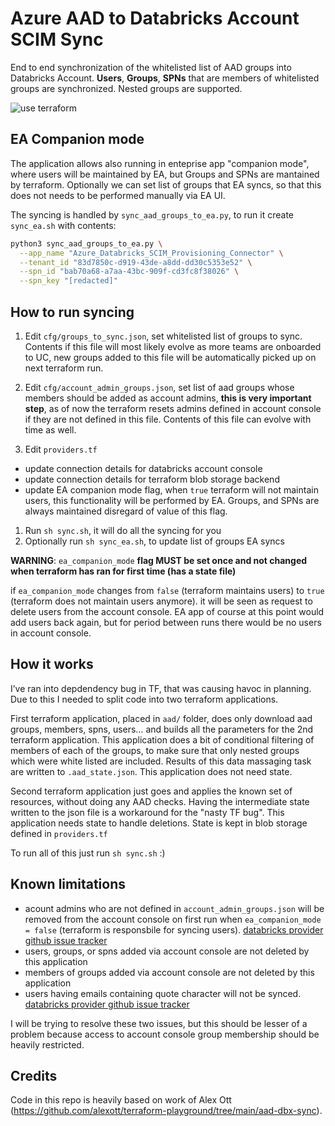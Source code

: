 # Azure AAD to Databricks Account SCIM Sync

End to end synchronization of the whitelisted list of AAD groups into Databricks Account. **Users**, **Groups**, **SPNs** that are members of whitelisted groups are synchronized. Nested groups are supported.



![use terraform](./docs/use_terraform.png)

## EA Companion mode

The application allows also running in enteprise app "companion mode", where users will be maintained by EA, but Groups and SPNs are mantained by terraform. Optionally we can set list of groups that EA syncs, so that this does not needs to be performed manually via EA UI.

The syncing is handled by `sync_aad_groups_to_ea.py`, to run it create `sync_ea.sh` with contents:
```sh
python3 sync_aad_groups_to_ea.py \
  --app_name "Azure_Databricks_SCIM_Provisioning_Connector" \
  --tenant_id "83d7850c-d919-43de-a8dd-dd30c5353e52" \
  --spn_id "bab70a68-a7aa-43bc-909f-cd3fc8f38026" \
  --spn_key "[redacted]"
```

## How to run syncing

1. Edit `cfg/groups_to_sync.json`, set whitelisted list of groups to sync. Contents if this file will most likely evolve as more teams are onboarded to UC, new groups added to this file will be automatically picked up on next terraform run.

1. Edit `cfg/account_admin_groups.json`, set list of aad groups whose members should be added as account admins, **this is very important step**, as of now the terraform resets admins defined in account console if they are not defined in this file. Contents of this file can evolve with time as well.

1. Edit `providers.tf`
  
- update connection details for databricks account console
- update connection details for terraform blob storage backend
- update EA companion mode flag, when `true` terraform will not maintain users, this functionality will be performed by EA. Groups, and SPNs are always maintained disregard of value of this flag.

1. Run `sh sync.sh`, it will do all the syncing for you
1. Optionally run `sh sync_ea.sh`, to update list of groups EA syncs

**WARNING**: `ea_companion_mode` **flag MUST be set once and not changed when terraform has ran for first time (has a state file)**

if `ea_companion_mode` changes from `false` (terraform maintains users) to `true` (terraform does not maintain users anymore). it will be seen as request to delete users from the account console. EA app of course at this point would add users back again, but for period between runs there would be no users in account console.

## How it works

I’ve ran into depdendency bug in TF, that was causing havoc in planning. Due to this I needed to split code into two terraform applications.

First terraform application, placed in `aad/` folder, does only download aad groups, members, spns, users… and builds all the parameters for the 2nd terraform application. This application does a bit of conditional filtering of members of each of the groups, to make sure that only nested groups which were white listed are included. Results of this data massaging task are written to `.aad_state.json`. This application does not need state.

Second terraform application just goes and applies the known set of resources, without doing any AAD checks. Having the intermediate state written to the json file is a workaround for the "nasty TF bug". This application needs state to handle deletions. State is kept in blob storage defined in `providers.tf`

To run all of this just run `sh sync.sh` :)

## Known limitations

- acount admins who are not defined in `account_admin_groups.json` will be removed from the account console on first run when `ea_companion_mode = false` (terraform is responsbile for syncing users). [databricks provider github issue tracker](https://github.com/databricks/terraform-provider-databricks/issues/2648)
- users, groups, or spns added via account console are not deleted by this application
- members of groups added via account console are not deleted by this application
- users having emails containing quote character will not be synced. [databricks provider github issue tracker](https://github.com/databricks/terraform-provider-databricks/issues/2646)

I will be trying to resolve these two issues, but this should be lesser of a problem because access to account console group membership should be heavily restricted.

## Credits

Code in this repo is heavily based on work of Alex Ott (https://github.com/alexott/terraform-playground/tree/main/aad-dbx-sync).
